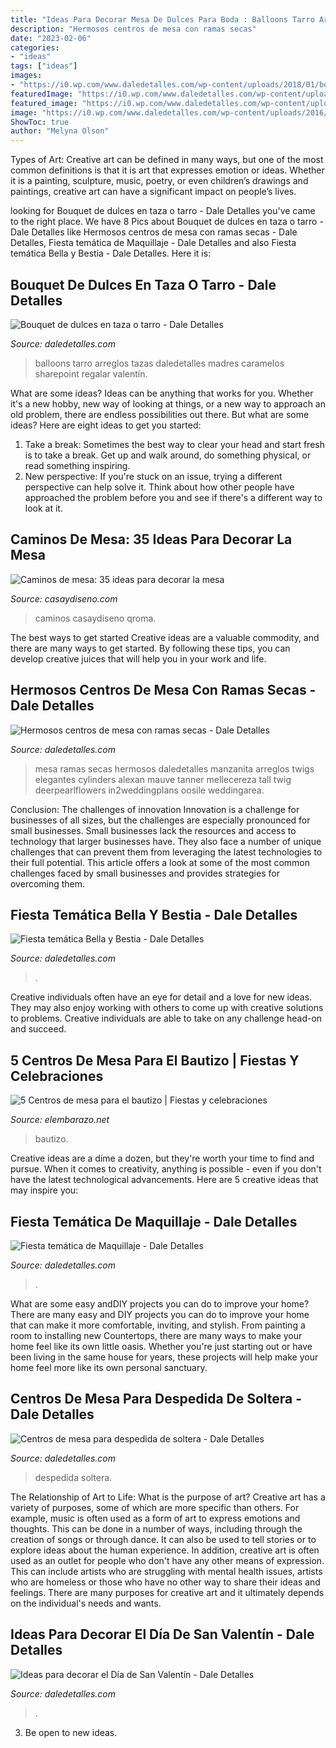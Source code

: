 ```yaml
---
title: "Ideas Para Decorar Mesa De Dulces Para Boda : Balloons Tarro Arreglos Tazas Daledetalles Madres Caramelos Sharepoint Regalar Valentín"
description: "Hermosos centros de mesa con ramas secas"
date: "2023-02-06"
categories:
- "ideas"
tags: ["ideas"]
images:
- "https://i0.wp.com/www.daledetalles.com/wp-content/uploads/2018/01/bouquet-de-dulces10.jpg?resize=500%2C751"
featuredImage: "https://i0.wp.com/www.daledetalles.com/wp-content/uploads/2018/01/bouquet-de-dulces10.jpg?resize=500%2C751"
featured_image: "https://i0.wp.com/www.daledetalles.com/wp-content/uploads/2018/01/bouquet-de-dulces10.jpg?resize=500%2C751"
image: "https://i0.wp.com/www.daledetalles.com/wp-content/uploads/2016/01/19.jpg"
ShowToc: true
author: "Melyna Olson"
---
```



Types of Art:
Creative art can be defined in many ways, but one of the most common definitions is that it is art that expresses emotion or ideas. Whether it is a painting, sculpture, music, poetry, or even children’s drawings and paintings, creative art can have a significant impact on people’s lives.

	

		
looking for Bouquet de dulces en taza o tarro - Dale Detalles you've came to the right place. We have 8 Pics about Bouquet de dulces en taza o tarro - Dale Detalles like Hermosos centros de mesa con ramas secas - Dale Detalles, Fiesta temática de Maquillaje - Dale Detalles and also Fiesta temática Bella y Bestia - Dale Detalles. Here it is:
		
    
## Bouquet De Dulces En Taza O Tarro - Dale Detalles

<img loading=lazy src="https://i0.wp.com/www.daledetalles.com/wp-content/uploads/2018/01/bouquet-de-dulces10.jpg?resize=500%2C751" onerror="this.onerror=null;this.src='https://tse3.mm.bing.net/th?id=OIP.qTh5pLs54_473gxgepM9lwHaLH&amp;pid=15.1';" alt="Bouquet de dulces en taza o tarro - Dale Detalles">

_Source: daledetalles.com_

>balloons tarro arreglos tazas daledetalles madres caramelos sharepoint regalar valentín. 

	

What are some ideas?
Ideas can be anything that works for you. Whether it's a new hobby, new way of looking at things, or a new way to approach an old problem, there are endless possibilities out there. But what are some ideas? Here are eight ideas to get you started: 
1. Take a break: Sometimes the best way to clear your head and start fresh is to take a break. Get up and walk around, do something physical, or read something inspiring. 
2. New perspective: If you're stuck on an issue, trying a different perspective can help solve it. Think about how other people have approached the problem before you and see if there's a different way to look at it. 

    
## Caminos De Mesa: 35 Ideas Para Decorar La Mesa

<img loading=lazy src="http://casaydiseno.com/wp-content/uploads/2015/10/caminos-de-mesa-precioso-cosido-mano.jpg" onerror="this.onerror=null;this.src='https://tse2.mm.bing.net/th?id=OIP.VCuCQ6Nhg3cwQcfi1C-MsQHaLI&amp;pid=15.1';" alt="Caminos de mesa: 35 ideas para decorar la mesa">

_Source: casaydiseno.com_

>caminos casaydiseno qroma. 

	

The best ways to get started
Creative ideas are a valuable commodity, and there are many ways to get started. By following these tips, you can develop creative juices that will help you in your work and life.

    
## Hermosos Centros De Mesa Con Ramas Secas - Dale Detalles

<img loading=lazy src="https://i0.wp.com/www.daledetalles.com/wp-content/uploads/2017/08/centro-de-mesa-con-ramas-secas20.jpg?resize=600%2C902" onerror="this.onerror=null;this.src='https://tse3.mm.bing.net/th?id=OIP.cjqYJykHE0l95_lYmMtBXQHaLI&amp;pid=15.1';" alt="Hermosos centros de mesa con ramas secas - Dale Detalles">

_Source: daledetalles.com_

>mesa ramas secas hermosos daledetalles manzanita arreglos twigs elegantes cylinders alexan mauve tanner mellecereza tall twig deerpearlflowers in2weddingplans oosile weddingarea. 

	

Conclusion: The challenges of innovation
Innovation is a challenge for businesses of all sizes, but the challenges are especially pronounced for small businesses. Small businesses lack the resources and access to technology that larger businesses have. They also face a number of unique challenges that can prevent them from leveraging the latest technologies to their full potential. This article offers a look at some of the most common challenges faced by small businesses and provides strategies for overcoming them.

    
## Fiesta Temática Bella Y Bestia - Dale Detalles

<img loading=lazy src="https://i0.wp.com/www.daledetalles.com/wp-content/uploads/2016/01/19.jpg" onerror="this.onerror=null;this.src='https://tse1.mm.bing.net/th?id=OIP.4K_OS7gIzsSQbkOOZ00NWQHaJ4&amp;pid=15.1';" alt="Fiesta temática Bella y Bestia - Dale Detalles">

_Source: daledetalles.com_

>. 

	

Creative individuals often have an eye for detail and a love for new ideas. They may also enjoy working with others to come up with creative solutions to problems. Creative individuals are able to take on any challenge head-on and succeed.

    
## 5 Centros De Mesa Para El Bautizo | Fiestas Y Celebraciones

<img loading=lazy src="https://elembarazo.net/wp-content/uploads/2017/05/centro-de-mesa-para-un-bautizo-purpurina.jpg" onerror="this.onerror=null;this.src='https://tse2.mm.bing.net/th?id=OIP.vwFbL6SFwxs8wnhbvTUQoQHaMF&amp;pid=15.1';" alt="5 Centros de mesa para el bautizo | Fiestas y celebraciones">

_Source: elembarazo.net_

>bautizo. 

	

Creative ideas are a dime a dozen, but they're worth your time to find and pursue. When it comes to creativity, anything is possible - even if you don't have the latest technological advancements. Here are 5 creative ideas that may inspire you: 

    
## Fiesta Temática De Maquillaje - Dale Detalles

<img loading=lazy src="https://i0.wp.com/www.daledetalles.com/wp-content/uploads/2016/06/fiesta-de-maquillaje12.jpg" onerror="this.onerror=null;this.src='https://tse1.mm.bing.net/th?id=OIP.kN129tOd4AJZ3uqpwLbrTAHaJ4&amp;pid=15.1';" alt="Fiesta temática de Maquillaje - Dale Detalles">

_Source: daledetalles.com_

>. 

	

What are some easy andDIY projects you can do to improve your home?
There are many easy and DIY projects you can do to improve your home that can make it more comfortable, inviting, and stylish. From painting a room to installing new Countertops, there are many ways to make your home feel like its own little oasis. Whether you're just starting out or have been living in the same house for years, these projects will help make your home feel more like its own personal sanctuary.

    
## Centros De Mesa Para Despedida De Soltera - Dale Detalles

<img loading=lazy src="https://i2.wp.com/www.daledetalles.com/wp-content/uploads/2016/07/centro-de-mesa-para-despedida-de-soltera8.jpg" onerror="this.onerror=null;this.src='https://tse1.mm.bing.net/th?id=OIP.KzyxxjBWcaO3ara7y270YgHaMf&amp;pid=15.1';" alt="Centros de mesa para despedida de soltera - Dale Detalles">

_Source: daledetalles.com_

>despedida soltera. 

	

The Relationship of Art to Life: What is the purpose of art?
Creative art has a variety of purposes, some of which are more specific than others. For example, music is often used as a form of art to express emotions and thoughts. This can be done in a number of ways, including through the creation of songs or through dance. It can also be used to tell stories or to explore ideas about the human experience. In addition, creative art is often used as an outlet for people who don't have any other means of expression. This can include artists who are struggling with mental health issues, artists who are homeless or those who have no other way to share their ideas and feelings. There are many purposes for creative art and it ultimately depends on the individual's needs and wants.

    
## Ideas Para Decorar El Día De San Valentín - Dale Detalles

<img loading=lazy src="https://i1.wp.com/www.daledetalles.com/wp-content/uploads/2016/01/val7.jpg?resize=564%2C1063" onerror="this.onerror=null;this.src='https://tse4.mm.bing.net/th?id=OIP.TIn9SOM0zUUw2DU_a5YFQQHaN9&amp;pid=15.1';" alt="Ideas para decorar el Día de San Valentín - Dale Detalles">

_Source: daledetalles.com_

>. 

	

3. Be open to new ideas.


